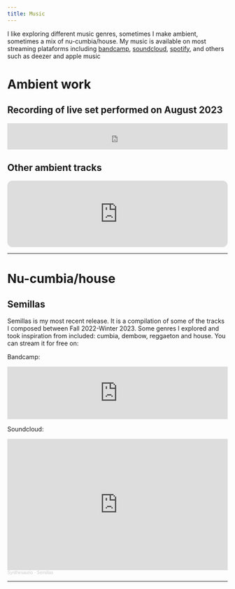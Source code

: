 ```yaml
---
title: Music
---
```


I like exploring different music genres, sometimes I make ambient, sometimes a mix of nu-cumbia/house. My music is available on most streaming plataforms including [bandcamp](https://synthesaurio.bandcamp.com), [soundcloud](https://on.soundcloud.com/SA1Jpa44NV1ek8Z69), [spotify](https://open.spotify.com/artist/6I82d8Cma7jwrCZFFfbidn?si=9gUfrFieQriTTjmmigf75A), and others such as deezer and apple music

# Ambient work

## Recording of live set performed on August 2023

<iframe width="100%" height="60" src="https://player-widget.mixcloud.com/widget/iframe/?hide_cover=1&mini=1&feed=%2Fjose-pablo-gomez-v%2F08132023%2F" frameborder="0" ></iframe>

## Other ambient tracks

<iframe style="border-radius:12px" src="https://open.spotify.com/embed/playlist/1Nu8h54tBzvsvjzzxHhITI?utm_source=generator&theme=0" width="100%" height="152" frameBorder="0" allowfullscreen="" allow="autoplay; clipboard-write; encrypted-media; fullscreen; picture-in-picture" loading="lazy"></iframe>

--------------

# Nu-cumbia/house

## Semillas

Semillas is my most recent release. It is a compilation of some of the tracks I composed between Fall 2022-Winter 2023. Some genres I explored and took inspiration from included: cumbia, dembow, reggaeton and house. You can stream it for free on:  

Bandcamp:    

<iframe style="border: 0; width: 100%; height: 120px;" src="https://bandcamp.com/EmbeddedPlayer/album=4089123624/size=large/bgcol=333333/linkcol=2ebd35/tracklist=false/artwork=small/transparent=true/" seamless><a href="https://synthesaurio.bandcamp.com/album/semillas">Semillas by Synthesaurio</a></iframe>
  
Soundcloud:  
  
<iframe width="100%" height="300" scrolling="no" frameborder="no" allow="autoplay" src="https://w.soundcloud.com/player/?url=https%3A//api.soundcloud.com/playlists/1615678834&color=%23006100&auto_play=false&hide_related=false&show_comments=true&show_user=true&show_reposts=false&show_teaser=true&visual=true"></iframe><div style="font-size: 10px; color: #cccccc;line-break: anywhere;word-break: normal;overflow: hidden;white-space: nowrap;text-overflow: ellipsis; font-family: Interstate,Lucida Grande,Lucida Sans Unicode,Lucida Sans,Garuda,Verdana,Tahoma,sans-serif;font-weight: 100;"><a href="https://soundcloud.com/synthesaurio" title="Synthesaurio" target="_blank" style="color: #cccccc; text-decoration: none;">Synthesaurio</a> · <a href="https://soundcloud.com/synthesaurio/sets/semillas" title="Semillas" target="_blank" style="color: #cccccc; text-decoration: none;">Semillas</a></div>


--------------------

